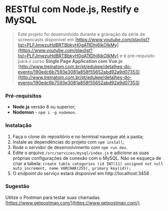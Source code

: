 # RESTful com Node.js, Restify e MySQL

> Este projeto foi desenvolvido durante a gravação da série de screencasts disponível em [https://www.youtube.com/playlist?list=PLFJmwzuHdBRTBbkyH0gATtDhj6ikOIkMy](https://www.youtube.com/playlist?list=PLFJmwzuHdBRTBbkyH0gATtDhj6ikOIkMy) e é pré-requisito para o curso **Single Page Application com Vue.js** [http://www.treinatom.com.br/pt/edukee/detalhes-do-evento/190edc6b7593e3081a858f55652abd92a9d07353](http://www.treinatom.com.br/pt/edukee/detalhes-do-evento/190edc6b7593e3081a858f55652abd92a9d07353)

### Pré-requisitos

- **Node.js** versão 8 ou superior;
- **Nodemon** - `npm i -g nodemon`.

### Instalação

1. Faça o clone do repositório e no terminal navegue até a pasta;
2. Instale as dependências do projeto com `npm install`;
3. Rode o servidor de desenvolvimento com `npm run dev`.
4. Edite o arquivo `/src/services/mysql/index.js` e adicione as suas próprias configurações de conexão com o MySQL. Não se esqueça de criar a tabela:
```create table categories (id INT(11) unsigned not null auto_increment, name VARCHAR(255), primary key(id));```
4. O *endpoint* do serviço estará disponível em http://localhost:3456 .

### Sugestão

Utilize o Postman para testar suas chamadas. [https://www.getpostman.com/](https://www.getpostman.com/).